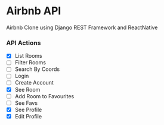 # Airbnb API

Airbnb Clone using Django REST Framework and ReactNative

### API Actions

- [x] List Rooms
- [ ] Filter Rooms
- [ ] Search By Coords
- [ ] Login
- [ ] Create Account
- [x] See Room
- [ ] Add Room to Favourites
- [ ] See Favs
- [x] See Profile
- [x] Edit Profile
